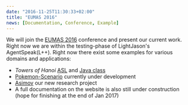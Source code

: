 ```yaml
---
date: "2016-11-25T11:30:33+02:00"
title: "EUMAS 2016"
news: [Documentation, Conference, Example]
---
```

We will join the [EUMAS 2016](eumas-at2016.webs.upv.es/EUMAS2016.html) conference and present our current work. Right now we are within the testing-phase of LightJason's AgentSpeak(L++). Right now there exist some examples for various domains and applications: <!--more-->

* _Towers of Hanoi_ [ASL](https://github.com/LightJason/AgentSpeak/blob/master/src/test/resources/agent/hanoi.asl) and [Java class](https://github.com/LightJason/AgentSpeak/blob/master/src/test/java/org/lightjason/agentspeak/agent/IBaseHanoiTowers.java)
* [Pokemon-Scenario](https://github.com/flashpixx/RoutingSimulation) currently under development
* [Asimov](https://github.com/APTD/Simulation) our new research project
* A full documentation on the website is also still under construction (hope for finishing at the end of Jan 2017)
